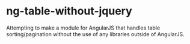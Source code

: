 ng-table-without-jquery
=======================

Attempting to make a module for AngularJS that handles table sorting/pagination without the use of any libraries outside of AngularJS.
